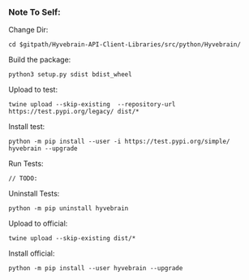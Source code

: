 
### Note To Self:

Change Dir:
```
cd $gitpath/Hyvebrain-API-Client-Libraries/src/python/Hyvebrain/
```

Build the package:
```
python3 setup.py sdist bdist_wheel
```

Upload to test:
```
twine upload --skip-existing  --repository-url https://test.pypi.org/legacy/ dist/*
```

Install test:
```
python -m pip install --user -i https://test.pypi.org/simple/ hyvebrain --upgrade
```

Run Tests:
```
// TODO:
```

Uninstall Tests:
```
python -m pip uninstall hyvebrain
```

Upload to official:
```
twine upload --skip-existing dist/*
```

Install official:
```
python -m pip install --user hyvebrain --upgrade
```

